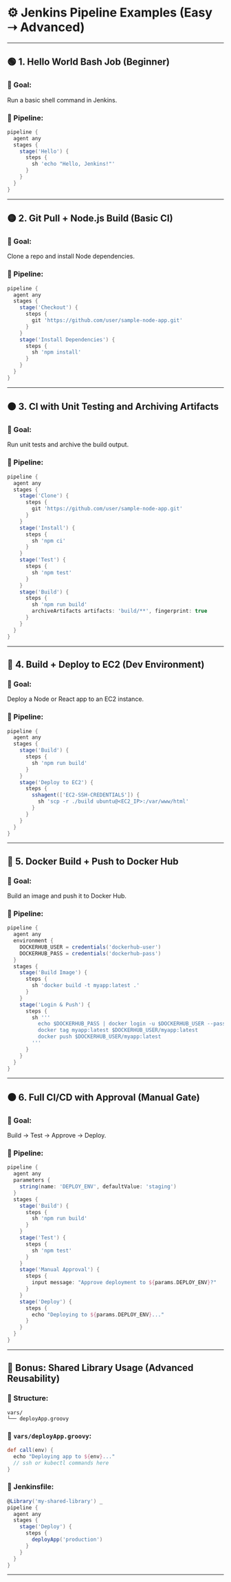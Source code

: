 # ⚙️ Jenkins Pipeline Examples (Easy ➝ Advanced)

---

## 🟢 1. Hello World Bash Job (Beginner)

### 🧪 Goal:
Run a basic shell command in Jenkins.

### 📜 Pipeline:
```groovy
pipeline {
  agent any
  stages {
    stage('Hello') {
      steps {
        sh 'echo "Hello, Jenkins!"'
      }
    }
  }
}
```

---

## 🟡 2. Git Pull + Node.js Build (Basic CI)

### 🧪 Goal:
Clone a repo and install Node dependencies.

### 📜 Pipeline:
```groovy
pipeline {
  agent any
  stages {
    stage('Checkout') {
      steps {
        git 'https://github.com/user/sample-node-app.git'
      }
    }
    stage('Install Dependencies') {
      steps {
        sh 'npm install'
      }
    }
  }
}
```

---

## 🟠 3. CI with Unit Testing and Archiving Artifacts

### 🧪 Goal:
Run unit tests and archive the build output.

### 📜 Pipeline:
```groovy
pipeline {
  agent any
  stages {
    stage('Clone') {
      steps {
        git 'https://github.com/user/sample-node-app.git'
      }
    }
    stage('Install') {
      steps {
        sh 'npm ci'
      }
    }
    stage('Test') {
      steps {
        sh 'npm test'
      }
    }
    stage('Build') {
      steps {
        sh 'npm run build'
        archiveArtifacts artifacts: 'build/**', fingerprint: true
      }
    }
  }
}
```

---

## 🔵 4. Build + Deploy to EC2 (Dev Environment)

### 🧪 Goal:
Deploy a Node or React app to an EC2 instance.

### 📜 Pipeline:
```groovy
pipeline {
  agent any
  stages {
    stage('Build') {
      steps {
        sh 'npm run build'
      }
    }
    stage('Deploy to EC2') {
      steps {
        sshagent(['EC2-SSH-CREDENTIALS']) {
          sh 'scp -r ./build ubuntu@<EC2_IP>:/var/www/html'
        }
      }
    }
  }
}
```

---

## 🔴 5. Docker Build + Push to Docker Hub

### 🧪 Goal:
Build an image and push it to Docker Hub.

### 📜 Pipeline:
```groovy
pipeline {
  agent any
  environment {
    DOCKERHUB_USER = credentials('dockerhub-user')
    DOCKERHUB_PASS = credentials('dockerhub-pass')
  }
  stages {
    stage('Build Image') {
      steps {
        sh 'docker build -t myapp:latest .'
      }
    }
    stage('Login & Push') {
      steps {
        sh '''
          echo $DOCKERHUB_PASS | docker login -u $DOCKERHUB_USER --password-stdin
          docker tag myapp:latest $DOCKERHUB_USER/myapp:latest
          docker push $DOCKERHUB_USER/myapp:latest
        '''
      }
    }
  }
}
```

---

## ⚫ 6. Full CI/CD with Approval (Manual Gate)

### 🧪 Goal:
Build → Test → Approve → Deploy.

### 📜 Pipeline:
```groovy
pipeline {
  agent any
  parameters {
    string(name: 'DEPLOY_ENV', defaultValue: 'staging')
  }
  stages {
    stage('Build') {
      steps {
        sh 'npm run build'
      }
    }
    stage('Test') {
      steps {
        sh 'npm test'
      }
    }
    stage('Manual Approval') {
      steps {
        input message: "Approve deployment to ${params.DEPLOY_ENV}?"
      }
    }
    stage('Deploy') {
      steps {
        echo "Deploying to ${params.DEPLOY_ENV}..."
      }
    }
  }
}
```

---

## 🧠 Bonus: Shared Library Usage (Advanced Reusability)

### 📁 Structure:
```
vars/
└── deployApp.groovy
```

### 📜 `vars/deployApp.groovy`:
```groovy
def call(env) {
  echo "Deploying app to ${env}..."
  // ssh or kubectl commands here
}
```

### 📜 Jenkinsfile:
```groovy
@Library('my-shared-library') _
pipeline {
  agent any
  stages {
    stage('Deploy') {
      steps {
        deployApp('production')
      }
    }
  }
}
```

---
